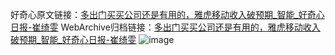 好奇心原文链接：[多出门买买公司还是有用的，雅虎移动收入破预期_智能_好奇心日报-崔绮雯](https://www.qdaily.com/articles/2997.html)
WebArchive归档链接：[多出门买买公司还是有用的，雅虎移动收入破预期_智能_好奇心日报-崔绮雯](http://web.archive.org/web/20190623151756/https://www.qdaily.com/articles/2997.html)
![image](http://ww3.sinaimg.cn/large/007d5XDply1g3v6wygzd6j30u03c01kx)